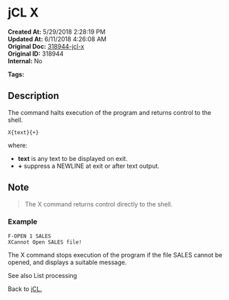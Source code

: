# jCL X

**Created At:** 5/29/2018 2:28:19 PM  
**Updated At:** 6/11/2018 4:26:08 AM  
**Original Doc:** [318944-jcl-x](https://docs.jbase.com/45792-jcl/318944-jcl-x)  
**Original ID:** 318944  
**Internal:** No  

**Tags:**
<badge text='jcl' vertical='middle' />

## Description

The command halts execution of the program and returns control to the shell.

```
X{text}{+}
```

where:

- **text** is any text to be displayed on exit.
- **+** suppress a NEWLINE at exit or after text output.

## Note

> The X command returns control directly to the shell.

### Example

```
F-OPEN 1 SALES
XCannot Open SALES file!
```

The X command stops execution of the program if the file SALES cannot be opened, and displays a suitable message.

See also List processing

Back to [jCL.](./../README.md)

